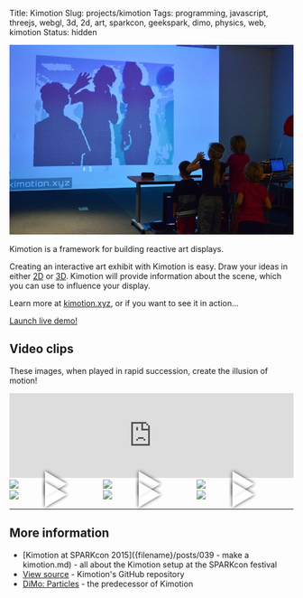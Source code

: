 Title: Kimotion
Slug: projects/kimotion
Tags: programming, javascript, threejs, webgl, 3d, 2d, art, sparkcon, geekspark, dimo, physics, web, kimotion
Status: hidden

<img class="col-md-7" src="/static/images/gallery/900x/gallery/039/600_5782.JPG" alt="kids playing with kimotion" style="padding-left: 0; padding-right: 30px" />

Kimotion is a framework for building reactive art displays.

Creating an interactive art exhibit with Kimotion is easy.  Draw your ideas in
either [2D][p5js] or [3D][threejs].  Kimotion will provide information about
the scene, which you can use to influence your display.

Learn more at [kimotion.xyz][kimotion-web], or if you want to see it in
action...

<p class="text-center"><a class="btn btn-default btn-lg" href="http://kimotion.xyz/live">Launch live demo!</a></p>

## Video clips

These images, when played in rapid succession, create the illusion of motion!

<iframe id="vimeo-player" src="https://player.vimeo.com/video/136951447" width="100%" frameborder="0" webkitallowfullscreen mozallowfullscreen allowfullscreen></iframe>

<div class="vimeo-thumbnail"> <img src="http://kimotion.xyz/images/video_thumbnails/9.jpg" data-vid-src="https://player.vimeo.com/video/136951447" /> </div>
<div class="vimeo-thumbnail"> <img src="http://kimotion.xyz/images/video_thumbnails/11.jpg" data-vid-src="https://player.vimeo.com/video/137905577" /> </div>
<div class="vimeo-thumbnail"> <img src="http://kimotion.xyz/images/video_thumbnails/3.jpg" data-vid-src="https://player.vimeo.com/video/126292045" /> </div>
<div class="vimeo-thumbnail"> <img src="http://kimotion.xyz/images/video_thumbnails/10.jpg" data-vid-src="https://player.vimeo.com/video/137762679" /> </div>
<div class="vimeo-thumbnail"> <img src="http://kimotion.xyz/images/video_thumbnails/6.jpg" data-vid-src="https://player.vimeo.com/video/136126008" /> </div>
<div class="vimeo-thumbnail"> <img src="http://kimotion.xyz/images/video_thumbnails/5.jpg" data-vid-src="https://player.vimeo.com/video/133870922" /> </div>

<style type="text/css">
.vimeo-thumbnail {
    cursor   : pointer;
    position : relative;
    z-index  : 9;
    display  : inline-block;
    width    : 32.2%;
}

.vimeo-thumbnail::before {
    color       : white;
    content     : "\25B6";
    opacity     : 0.8;
    position    : absolute;
    display     : block;
    text-shadow : 0 0 6px black;
    z-index     : 100;
    font-size   : 50px;
    left        : 50%;
    top         : 42%;
    transform   : translate(-50%, -50%);
}

.vimeo-thumbnail:hover::before {
    opacity     : 1;
    text-shadow : 0 0 6px white;
}
</style>

<script>
var iframe = $('iframe#vimeo-player');

function handle_vid_click() {
    iframe.attr('src', $(this).find('[data-vid-src]').attr('data-vid-src') + '?autoplay=1');
}

function init_vimeo_picker() {
    // get every img with data-vid-src
    // get ref to iframe
    // create onclick for each img which sets iframe's src to data-vid-src
    var vidlinks = $('.vimeo-thumbnail');
    vidlinks.on('click', handle_vid_click);
}

init_vimeo_picker();

function set_vimeo_iframe_height() {
    iframe.attr('height', iframe.width() / (1280/720) );
}

document.addEventListener('DOMContentLoaded', set_vimeo_iframe_height);
window.addEventListener('resize', set_vimeo_iframe_height);
</script>
<hr>

## More information

 - [Kimotion at SPARKcon 2015]({filename}/posts/039 - make a kimotion.md) - all about the Kimotion setup at the SPARKcon festival
 - [View source][repo] - Kimotion's GitHub repository
 - [DiMo: Particles][dimo] - the predecessor of Kimotion

[dimo]: /projects/dimo
[repo]: https://github.com/mwcz/Kimotion
[osdc]: http://opensource.com/life/15/2/sparkcon-geekspark-digital-motion-exhibit
[kimotion-web]: http://kimotion.xyz
[p5js]: http://p5js.org
[threejs]: http://threejs.org
